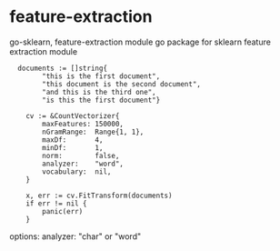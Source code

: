 # feature-extraction

go-sklearn, feature-extraction module
go package for sklearn feature extraction module

```
  documents := []string{
		"this is the first document",
		"this document is the second document",
		"and this is the third one",
		"is this the first document"}

	cv := &CountVectorizer{
		maxFeatures: 150000,
		nGramRange:  Range{1, 1},
		maxDf:       4,
		minDf:       1,
		norm:        false,
		analyzer:    "word",
		vocabulary:  nil,
	}

	x, err := cv.FitTransform(documents)
	if err != nil {
		panic(err)
	}

```
options: analyzer: "char" or "word"
